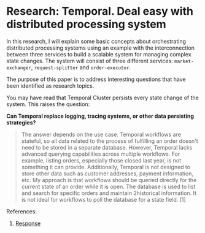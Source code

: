 # Research: Temporal. Deal easy with distributed processing system

In this research, I will explain some basic concepts about orchestrating distributed processing systems using an example with the interconnection between three services to build a scalable system for managing complex state changes. The system will consist of three different services: `market-exchanger`, `request-splitter` and `order-executor`.

The purpose of this paper is to address interesting questions that have been identified as research topics.

You may have read that Temporal Cluster persists every state change of the system. This raises the question:

**Can Temporal replace logging, tracing systems, or other data persisting strategies?**

> The answer depends on the use case. Temporal workflows are stateful, so all data related to the process of fulfilling an order doesn't need to be stored in a separate database. However, Temporal lacks advanced querying capabilities across multiple workflows. For example, listing orders, especially those closed last year, is not something it can provide. Additionally, Temporal is not designed to store other data such as customer addresses, payment information, etc. My approach is that workflows should be queried directly for the current state of an order while it is open. The database is used to list and search for specific orders and maintain 2historical information. It is not ideal for workflows to poll the database for a state field. [1]

References:

1. [Response](https://community.temporal.io/t/should-i-maintain-separate-database-for-my-data/9430)
